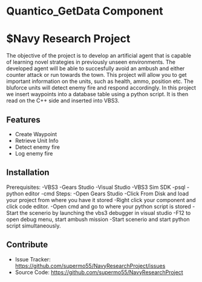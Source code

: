 Quantico_GetData Component
=============
$Navy Research Project
========

The objective of the project is to develop an artificial agent that is capable of learning novel strategies in previously unseen environments. 
The developed agent will be able to succesfully avoid an ambush and either counter attack or run towards the town. This project will allow you to get important information on the units,
such as health, ammo, position etc. The bluforce units will detect enemy fire and respond accordingly. 
In this project we insert waypoints into a database table using a python script. It is then read on the C++ side and inserted into VBS3.



Features
--------

- Create Waypoint
- Retrieve Unit Info
- Detect enemy fire
- Log enemy fire

Installation
------------
Prerequisites:
-VBS3
-Gears Studio
-Visual Studio
-VBS3 Sim SDK
-psql
-python editor
-cmd
Steps:
-Open Gears Studio
	-Click From Disk and load your project from where you have it stored
	-Right click your component and click code editor.
-Open cmd and go to where your python script is stored 
-Start the scenerio by launching the vbs3 debugger in visual studio
	-F12 to open debug menu, start ambush mission
-Start scenerio and start python script simultaneously.
	
Contribute
----------

- Issue Tracker: https://github.com/supermo55/NavyResearchProject/issues
- Source Code: https://github.com/supermo55/NavyResearchProject
